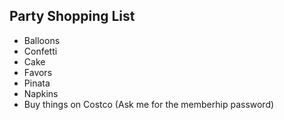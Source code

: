 ## Party Shopping List

- Balloons
- Confetti
- Cake
- Favors
- Pinata
- Napkins
- Buy things on Costco (Ask me for the memberhip password)

